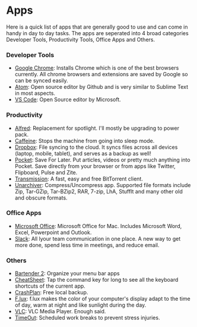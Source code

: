 # Apps

Here is a quick list of apps that are generally good to use and can come in handy in day to day tasks. The apps are seperated into 4 broad categories Developer Tools, Productivity Tools, Office Apps and Others.

### Developer Tools
- [Google Chrome](https://www.google.com/intl/en/chrome/browser/): Installs Chrome which is one of the best browsers currently. All chrome browsers and extensions are saved by Google so can be synced easily.
- [Atom](https://atom.io/): Open source editor by Github and is very similar to Sublime Text in most aspects.
- [VS Code](https://code.visualstudio.com): Open Source editor by Microsoft.

### Productivity
- [Alfred](http://www.alfredapp.com/): Replacement for spotlight. I'll mostly be upgrading to power pack.
- [Caffeine](http://lightheadsw.com/caffeine/): Stops the machine from going into sleep mode.
- [Dropbox](https://www.dropbox.com/): File syncing to the cloud. It syncs files across all devices (laptop, mobile, tablet), and serves as a backup as well!
- [Pocket](https://getpocket.com): Save For Later. Put articles, videos or pretty much anything into Pocket. Save directly from your browser or from apps like Twitter, Flipboard, Pulse and Zite.
- [Transmission](http://www.transmissionbt.com/): A fast, easy and free BitTorrent client.
- [Unarchiver](http://wakaba.c3.cx/s/apps/unarchiver.html): Compress/Uncompress app. Supported file formats include Zip, Tar-GZip, Tar-BZip2, RAR, 7-zip, LhA, StuffIt and many other old and obscure formats.

### Office Apps
- [Microsoft Office](http://www.microsoft.com/mac/buy): Microsoft Office for Mac. Includes Microsoft Word, Excel, Powerpoint and Outlook.
- [Slack](https://slack.com): All lyour team communication in one place. A new way to get more done, spend less time in meetings, and reduce email.

### Others
- [Bartender 2](https://www.macbartender.com/): Organize your menu bar apps
- [CheatSheet](http://www.grandtotal.biz/CheatSheet/): Tap the command key for long to see all the keyboard shortcuts of the current app.
- [CrashPlan](https://www.crashplan.com/en-us/): Free local backup.
- [F.lux](https://justgetflux.com/): f.lux makes the color of your computer's display adapt to the time of day, warm at night and like sunlight during the day.
- [VLC](http://www.videolan.org/vlc/index.html): VLC Media Player. Enough said.
- [TimeOut](http://www.dejal.com/timeout/): Scheduled work breaks to prevent stress injuries.
